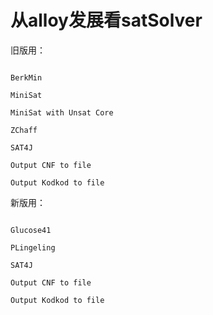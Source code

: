 # 从alloy发展看satSolver


旧版用：

  

```

BerkMin

MiniSat

MiniSat with Unsat Core

ZChaff

SAT4J

Output CNF to file

Output Kodkod to file

```

  

新版用：

  

```

Glucose41

PLingeling

SAT4J

Output CNF to file

Output Kodkod to file

```




